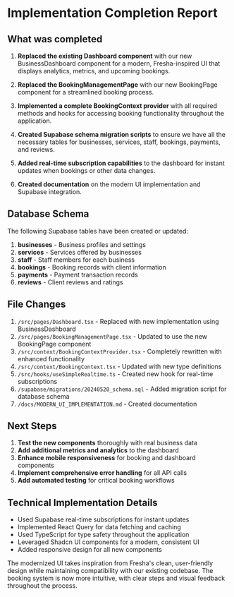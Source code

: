 # Implementation Completion Report

## What was completed

1. **Replaced the existing Dashboard component** with our new BusinessDashboard component for a modern, Fresha-inspired UI that displays analytics, metrics, and upcoming bookings.

2. **Replaced the BookingManagementPage** with our new BookingPage component for a streamlined booking process.

3. **Implemented a complete BookingContext provider** with all required methods and hooks for accessing booking functionality throughout the application.

4. **Created Supabase schema migration scripts** to ensure we have all the necessary tables for businesses, services, staff, bookings, payments, and reviews.

5. **Added real-time subscription capabilities** to the dashboard for instant updates when bookings or other data changes.

6. **Created documentation** on the modern UI implementation and Supabase integration.

## Database Schema

The following Supabase tables have been created or updated:

1. **businesses** - Business profiles and settings
2. **services** - Services offered by businesses
3. **staff** - Staff members for each business
4. **bookings** - Booking records with client information
5. **payments** - Payment transaction records
6. **reviews** - Client reviews and ratings

## File Changes

1. `/src/pages/Dashboard.tsx` - Replaced with new implementation using BusinessDashboard
2. `/src/pages/BookingManagementPage.tsx` - Updated to use the new BookingPage component
3. `/src/context/BookingContextProvider.tsx` - Completely rewritten with enhanced functionality
4. `/src/context/BookingContext.tsx` - Updated with new type definitions
5. `/src/hooks/useSimpleRealtime.ts` - Created new hook for real-time subscriptions
6. `/supabase/migrations/20240520_schema.sql` - Added migration script for database schema
7. `/docs/MODERN_UI_IMPLEMENTATION.md` - Created documentation

## Next Steps

1. **Test the new components** thoroughly with real business data
2. **Add additional metrics and analytics** to the dashboard
3. **Enhance mobile responsiveness** for booking and dashboard components
4. **Implement comprehensive error handling** for all API calls
5. **Add automated testing** for critical booking workflows

## Technical Implementation Details

- Used Supabase real-time subscriptions for instant updates
- Implemented React Query for data fetching and caching
- Used TypeScript for type safety throughout the application
- Leveraged Shadcn UI components for a modern, consistent UI
- Added responsive design for all new components

The modernized UI takes inspiration from Fresha's clean, user-friendly design while maintaining compatibility with our existing codebase. The booking system is now more intuitive, with clear steps and visual feedback throughout the process.
